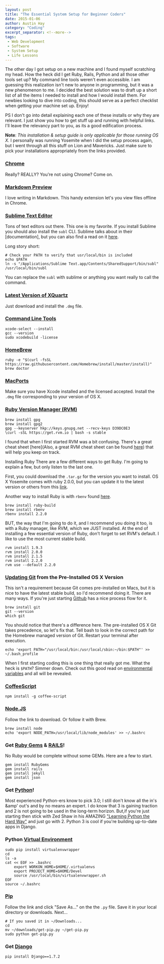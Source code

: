 ```yaml
---
layout: post
title: "The Essential System Setup for Beginner Coders"
date: 2015-01-06
author: Austin Hay
category: "Coding"
excerpt_separator: <!--more-->
tags:
 - Web Development
 - Software
 - System Setup
 - Life Lessons
---
```


The other day I got setup on a new machine and I found myself scratching my head. How the heck did I get Ruby, Rails, Python and all those other tools set up? My command line tools weren't even accessible. I am guessing this realization isn't new to anyone in programming, but it was a new phenomenon to me. I decided the best solution was to draft up a short list of all the items I needed to install and how I would install them. For newbies looking to dive into coding, this should serve as a perfect checklist when getting your machine set up. Enjoy!
<!--more-->
PS I don't go into detail explaining each one of these installs or why they are relevant. I just show you how to get stuff up and running with helpful links. I'll leave the relevancy part to you, as its a good edification process.

<b>Note</b>: <i>This installation &amp; setup guide is only applicable for those running OS X.</i> I personally was running Yosemite when I did the setup process again, but I went through all this stuff on Lion and Mavericks. Just make sure to pick your installations appropriately from the links provided.

### [Chrome](https://www.google.com/chrome/) ###
Really? REALLY? You're not using Chrome? Come on.

### [Markdown Preview](https://chrome.google.com/webstore/detail/markdown-preview/jmchmkecamhbiokiopfpnfgbidieafmd) ###
I love writing in Markdown. This handy extension let's you view files offline in Chrome.

### [Sublime Text Editor](http://www.sublimetext.com/) ###
Tons of text editors out there. This one is my favorite. If you install Sublime you should also install the ```subl``` CLI. Sublime talks about in their [documentation], but you can also find a read on it [here](http://olivierlacan.com/posts/launch-sublime-text-3-from-the-command-line/).

Long story short:

	# Check your PATH to verify that usr/local/bin is included
	echo $PATH
    ln -s "/Applications/Sublime Text.app/Contents/SharedSupport/bin/subl" /usr/local/bin/subl

You can replace the ```subl``` with sublime or anything you want really to call the command. 

### [Latest Version of XQuartz](https://xquartz.macosforge.org) ###

Just download and install the ```.dmg``` file.

### [Command Line Tools](http://railsapps.github.io/xcode-command-line-tools.html) ###

    xcode-select --install
    gcc --version
    sudo xcodebuild -license

### [HomeBrew](http://brew.sh/) ###

    ruby -e "$(curl -fsSL https://raw.githubusercontent.com/Homebrew/install/master/install)"
    brew doctor

### [MacPorts](https://www.macports.org/install.php) ###

Make sure you have Xcode installed and the licensed accepted. Install the ```.dmg``` file corresponding to your version of OS X.

### [Ruby Version Manager (RVM)](https://rvm.io/) ###
	
	brew install gpg
	brew install gpg2
    gpg --keyserver hkp://keys.gnupg.net --recv-keys D39DC0E3
    \curl -sSL https://get.rvm.io | bash -s stable

I found that when I first started RVM was a bit confusing. There's a great cheat sheet [here](Also, a great RVM cheat sheet can be found [here](http://cheat.errtheblog.com/s/rvm)) that will help you keep on track.

Installing Ruby
There are a few different ways to get Ruby. I'm going to explain a few, but only listen to the last one.

First, you could download the ```.tar.gz``` for the version you want to install. OS X Yosemite comes with ruby 2.0.0, but you can update it to the latest version or others from this [link](https://www.ruby-lang.org/en/downloads/).

Another way to install Ruby is with ```rbenv``` found [here](https://github.com/sstephenson/ruby-build#readme).

    brew install ruby-build
    brew install rbenv
    rbenv install 2.2.0

BUT, the way that I'm going to do it, and I recommend you doing it too, is with a Ruby manager, like RVM, which we JUST installed. At the end of installing a few essential version of Ruby, don't forget to set RVM's default. I like to use the most current stable build.

    rvm install 1.9.3
    rvm install 2.0.0
    rvm install 2.1.5
    rvm install 2.2.0
    rvm use --default 2.2.0

### [Updating Git](http://kj-prince.com/code/install-git-mac-osx-homebrew/) from the Pre-Installed OS X Version ###
This isn't a requirement because Git comes pre-installed on Macs, but it is nice to have the latest stable build, so I'd recommend doing it. There are many ways. If you're just starting [Github](http://git-scm.com/book/en/v2/Getting-Started-Installing-Git) has a nice process flow for it. 

    brew install git
    git --version
    which git


You should notice that there's a difference here. The pre-installed OS X Git takes precedence, so let's fix that. Tell bash to look in the correct path for the Homebrew managed version of Git. Restart your terminal after execution.
    
    echo 'export PATH="/usr/local/bin:/usr/local/sbin:~/bin:$PATH"' >> ~/.bash_profile

When I first starting coding this is one thing that really got me. What the heck is ```$PATH```? Simmer down. Check out this good read on [environmental variables](http://superuser.com/questions/284342/what-are-path-and-other-environment-variables-and-how-can-i-set-or-use-them) and all will be revealed.

### [CoffeeScript](http://coffeescript.org/) ###

    npm install -g coffee-script

### [Node.JS](http://nodejs.org/) ###
Follow the link to download. Or follow it with Brew.

	brew install node
	echo 'export NODE_PATH=/usr/local/lib/node_modules' >> ~/.bashrc

### Get [Ruby Gems](https://rubygems.org/pages/download) &amp; [RAILS](http://rubyonrails.org/download/)! ###
No Ruby would be complete without some GEMs. Here are a few to start.

    gem install RubyGems
    gem install rails
    gem install jekyll
    gem install json

### Get [Python](https://www.python.org/downloads/)! ###

Most experienced Python-ers know to pick 3.0; I still don't know all the in's &amp' out's and by no means an expert. I do know that 3 is gaining traction and 2 is not going to be used in the long-term horizon. But,if you're just starting then stick with Zed Shaw in his AMAZING ["Learning Python the Hard Way"](http://learnpythonthehardway.org/book/) and just go with 2. Python 3 is cool if you're building up-to-date apps in Django.


### Python [Virtual Environment]() ###

    sudo pip install virtualenvwrapper
    cd
    ls -a
    cat << EOF >> .bashrc
    	export WORKON_HOME=$HOME/.virtualenvs
		export PROJECT_HOME=$HOME/Devel
		source /usr/local/bin/virtualenvwrapper.sh
    EOF
    source ~/.bashrc


### [Pip](https://pip.pypa.io/en/latest/installing.html#python-os-support) ###

Follow the link and click "Save As..." on the the ```.py``` file. Save it in your local directory or downloads. Next...

    # If you saved it in ~/Downloads...
    cd 
    mv ~/downloads/get-pip.py ~/get-pip.py
    sudo python get-pip.py


### Get [Django](https://www.djangoproject.com/download/) ###

    pip install Django==1.7.2
